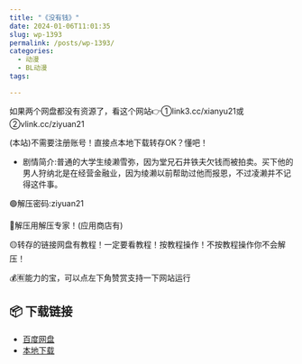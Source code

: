 ```yaml
---
title: "《没有钱》"
date: 2024-01-06T11:01:35
slug: wp-1393
permalink: /posts/wp-1393/
categories:
  - 动漫
  - BL动漫
tags:

---
```


如果两个网盘都没有资源了，看这个网站👉①link3.cc/xianyu21或②vlink.cc/ziyuan21

(本站)不需要注册账号！直接点本地下载转存OK？懂吧！

*   剧情简介:普通的大学生绫濑雪弥，因为堂兄石井铁夫欠钱而被拍卖。买下他的男人狩纳北是在经营金融业，因为绫濑以前帮助过他而报恩，不过凌濑并不记得这件事。

🟢解压密码:ziyuan21

🔵解压用解压专家！(应用商店有)

🟡转存的链接网盘有教程！一定要看教程！按教程操作！不按教程操作你不会解压！

💰🈶能力的宝，可以点左下角赞赏支持一下网站运行

## 📦 下载链接
- [百度网盘](https://blziyuan21.com/pay-download/1393?key=8bb3d778b0&down_id=0)
- [本地下载](https://blziyuan21.com/pay-download/1393?key=8bb3d778b0&down_id=1)

